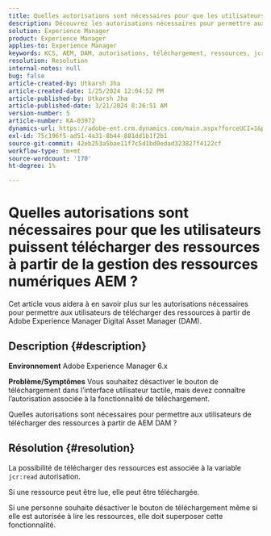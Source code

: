 ```yaml
---
title: Quelles autorisations sont nécessaires pour que les utilisateurs puissent télécharger des ressources à partir de la gestion des ressources numériques AEM ?
description: Découvrez les autorisations nécessaires pour permettre aux utilisateurs de télécharger des ressources à partir de la gestion des ressources numériques Adobe Experience Manager.
solution: Experience Manager
product: Experience Manager
applies-to: Experience Manager
keywords: KCS, AEM, DAM, autorisations, téléchargement, ressources, jcr:read, système de gestion des ressources numériques
resolution: Resolution
internal-notes: null
bug: false
article-created-by: Utkarsh Jha
article-created-date: 1/25/2024 12:04:52 PM
article-published-by: Utkarsh Jha
article-published-date: 3/21/2024 8:26:51 AM
version-number: 5
article-number: KA-03972
dynamics-url: https://adobe-ent.crm.dynamics.com/main.aspx?forceUCI=1&pagetype=entityrecord&etn=knowledgearticle&id=ecedb8ef-79bb-ee11-a569-6045bd0065b6
exl-id: 75c196f5-ad51-4a31-8b44-881dd1b1f2b1
source-git-commit: 42eb253a5bae11f7c5d1bd0edad323827f4122cf
workflow-type: tm+mt
source-wordcount: '170'
ht-degree: 1%

---
```


# Quelles autorisations sont nécessaires pour que les utilisateurs puissent télécharger des ressources à partir de la gestion des ressources numériques AEM ?


Cet article vous aidera à en savoir plus sur les autorisations nécessaires pour permettre aux utilisateurs de télécharger des ressources à partir de Adobe Experience Manager Digital Asset Manager (DAM).

## Description {#description}


<b>Environnement</b>
Adobe Experience Manager 6.x

<b>Problème/Symptômes</b>
Vous souhaitez désactiver le bouton de téléchargement dans l’interface utilisateur tactile, mais devez connaître l’autorisation associée à la fonctionnalité de téléchargement.

Quelles autorisations sont nécessaires pour permettre aux utilisateurs de télécharger des ressources à partir de AEM DAM ?


## Résolution {#resolution}


La possibilité de télécharger des ressources est associée à la variable `jcr:read` autorisation.

Si une ressource peut être lue, elle peut être téléchargée.

Si une personne souhaite désactiver le bouton de téléchargement même si elle est autorisée à lire les ressources, elle doit superposer cette fonctionnalité.
